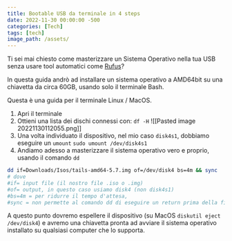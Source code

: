 ```yaml
---
title: Bootable USB da terminale in 4 steps
date: 2022-11-30 00:00:00 -500
categories: [Tech]
tags: [tech]
image_path: /assets/
--- 
```


Ti sei mai chiesto come masterizzare un Sistema Operativo nella tua USB senza usare tool automatici come [Rufus](https://rufus.ie/it/)?

In questa guida andrò ad installare un sistema operativo a AMD64bit su una chiavetta da circa 60GB, usando solo il terminale Bash.

Questa è una guida per il terminale Linux / MacOS.

1. Apri il terminale
2. Ottieni una lista dei dischi connessi con:
	`df -H`
![[Pasted image 20221130112055.png]]
3. Una volta individuato il dispositivo, nel mio caso `disk4s1`, dobbiamo eseguire un `umount`
	`sudo umount /dev/disk4s1`
4. Andiamo adesso a masterizzare il sistema operativo vero e proprio, usando il comando `dd`
```bash
dd if=Downloads/Isos/tails-amd64-5.7.img of=/dev/disk4 bs=4m && sync
# dove 
#if= input file (il nostro file .iso o .img)
#of= output, in questo caso usiamo disk4 (non disk4s1)
#bs=4m = per ridurre il tempo d'attesa, 
#sync = non permette al comando dd di eseguire un return prima della fine della scrittura su disco
```

A questo punto dovremo espellere il dispositivo (su MacOS `diskutil eject /dev/disk4`) e avremo una chiavetta pronta ad avviare il sistema operativo installato su qualsiasi computer che lo supporta.